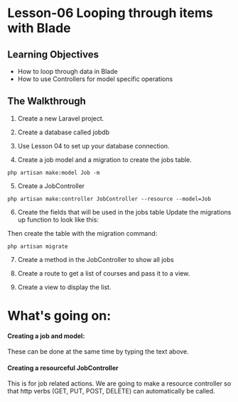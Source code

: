 # Lesson-06 Looping through items with Blade

## Learning Objectives
* How to loop through data in Blade
* How to use Controllers for model specific operations

## The Walkthrough

1. Create a new Laravel project.

2. Create a database called jobdb

3. Use Lesson 04 to set up your database connection.

4. Create a job model and a migration to create the jobs table.

```
php artisan make:model Job -m
```
5. Create a JobController
```
php artisan make:controller JobController --resource --model=Job
```
6. Create the fields that will be used in the jobs table
Update the migrations up function to look like this:

Then create the table with the migration command:
```
php artisan migrate
```

7. Create a method in the JobController to show all jobs

8. Create a route to get a list of courses and pass it to a view.

9. Create a view to display the list.

# What's going on:

#### Creating a job and model:
These can be done at the same time by typing the text above.

#### Creating a resourceful JobController
This is for job related actions. We are going to make a resource controller so that http verbs (GET, PUT, POST, DELETE) can automatically be called.
